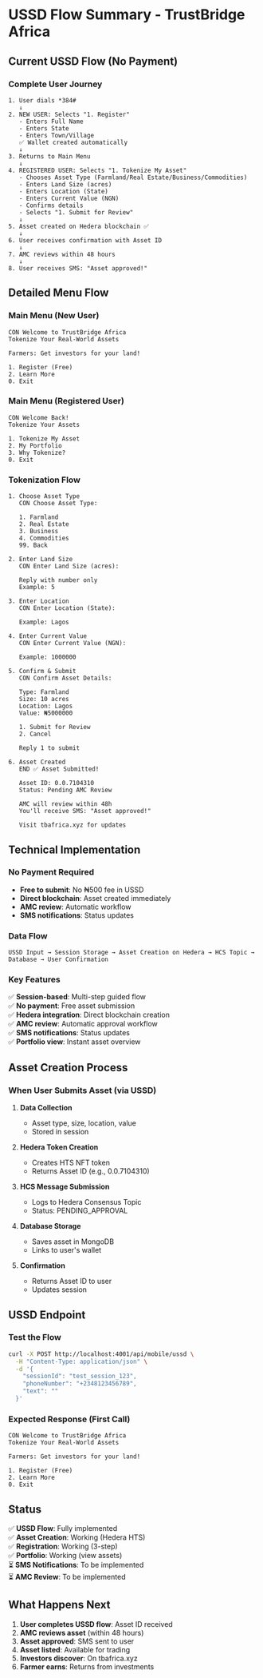 # USSD Flow Summary - TrustBridge Africa

## Current USSD Flow (No Payment)

### Complete User Journey

```
1. User dials *384#
   ↓
2. NEW USER: Selects "1. Register"
   - Enters Full Name
   - Enters State
   - Enters Town/Village
   ✅ Wallet created automatically
   ↓
3. Returns to Main Menu
   ↓
4. REGISTERED USER: Selects "1. Tokenize My Asset"
   - Chooses Asset Type (Farmland/Real Estate/Business/Commodities)
   - Enters Land Size (acres)
   - Enters Location (State)
   - Enters Current Value (NGN)
   - Confirms details
   - Selects "1. Submit for Review"
   ↓
5. Asset created on Hedera blockchain ✅
   ↓
6. User receives confirmation with Asset ID
   ↓
7. AMC reviews within 48 hours
   ↓
8. User receives SMS: "Asset approved!"
```

## Detailed Menu Flow

### Main Menu (New User)
```
CON Welcome to TrustBridge Africa
Tokenize Your Real-World Assets

Farmers: Get investors for your land!

1. Register (Free)
2. Learn More
0. Exit
```

### Main Menu (Registered User)
```
CON Welcome Back!
Tokenize Your Assets

1. Tokenize My Asset
2. My Portfolio
3. Why Tokenize?
0. Exit
```

### Tokenization Flow
```
1. Choose Asset Type
   CON Choose Asset Type:
   
   1. Farmland
   2. Real Estate
   3. Business
   4. Commodities
   99. Back

2. Enter Land Size
   CON Enter Land Size (acres):
   
   Reply with number only
   Example: 5

3. Enter Location
   CON Enter Location (State):
   
   Example: Lagos

4. Enter Current Value
   CON Enter Current Value (NGN):
   
   Example: 1000000

5. Confirm & Submit
   CON Confirm Asset Details:
   
   Type: Farmland
   Size: 10 acres
   Location: Lagos
   Value: ₦5000000
   
   1. Submit for Review
   2. Cancel
   
   Reply 1 to submit

6. Asset Created
   END ✅ Asset Submitted!
   
   Asset ID: 0.0.7104310
   Status: Pending AMC Review
   
   AMC will review within 48h
   You'll receive SMS: "Asset approved!"
   
   Visit tbafrica.xyz for updates
```

## Technical Implementation

### No Payment Required
- **Free to submit**: No ₦500 fee in USSD
- **Direct blockchain**: Asset created immediately
- **AMC review**: Automatic workflow
- **SMS notifications**: Status updates

### Data Flow
```
USSD Input → Session Storage → Asset Creation on Hedera → HCS Topic → Database → User Confirmation
```

### Key Features
✅ **Session-based**: Multi-step guided flow  
✅ **No payment**: Free asset submission  
✅ **Hedera integration**: Direct blockchain creation  
✅ **AMC review**: Automatic approval workflow  
✅ **SMS notifications**: Status updates  
✅ **Portfolio view**: Instant asset overview  

## Asset Creation Process

### When User Submits Asset (via USSD)

1. **Data Collection**
   - Asset type, size, location, value
   - Stored in session

2. **Hedera Token Creation**
   - Creates HTS NFT token
   - Returns Asset ID (e.g., 0.0.7104310)

3. **HCS Message Submission**
   - Logs to Hedera Consensus Topic
   - Status: PENDING_APPROVAL

4. **Database Storage**
   - Saves asset in MongoDB
   - Links to user's wallet

5. **Confirmation**
   - Returns Asset ID to user
   - Updates session

## USSD Endpoint

### Test the Flow

```bash
curl -X POST http://localhost:4001/api/mobile/ussd \
  -H "Content-Type: application/json" \
  -d '{
    "sessionId": "test_session_123",
    "phoneNumber": "+2348123456789",
    "text": ""
  }'
```

### Expected Response (First Call)
```
CON Welcome to TrustBridge Africa
Tokenize Your Real-World Assets

Farmers: Get investors for your land!

1. Register (Free)
2. Learn More
0. Exit
```

## Status

✅ **USSD Flow**: Fully implemented  
✅ **Asset Creation**: Working (Hedera HTS)  
✅ **Registration**: Working (3-step)  
✅ **Portfolio**: Working (view assets)  
⏳ **SMS Notifications**: To be implemented  
⏳ **AMC Review**: To be implemented  

## What Happens Next

1. **User completes USSD flow**: Asset ID received
2. **AMC reviews asset** (within 48 hours)
3. **Asset approved**: SMS sent to user
4. **Asset listed**: Available for trading
5. **Investors discover**: On tbafrica.xyz
6. **Farmer earns**: Returns from investments

